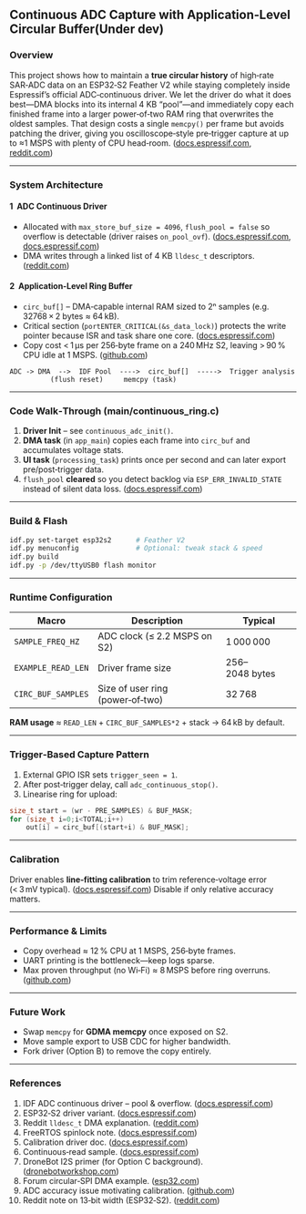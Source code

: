 ## Continuous ADC Capture with Application‑Level Circular Buffer(Under dev)

### Overview

This project shows how to maintain a **true circular history** of high‑rate SAR‑ADC data on an ESP32‑S2 Feather V2 while staying completely inside Espressif’s official ADC‑continuous driver. We let the driver do what it does best—DMA blocks into its internal 4 KB “pool”—and immediately copy each finished frame into a larger power‑of‑two RAM ring that overwrites the oldest samples. That design costs a single `memcpy()` per frame but avoids patching the driver, giving you oscilloscope‑style pre‑trigger capture at up to ≈1 MSPS with plenty of CPU head‑room. ([docs.espressif.com](https://docs.espressif.com/projects/esp-idf/en/stable/esp32s3/api-reference/peripherals/adc_continuous.html?utm_source=chatgpt.com), [reddit.com](https://www.reddit.com/r/esp32/comments/1jhmf9h/help_me_understand_i2s_dma/?utm_source=chatgpt.com))

---

### System Architecture

#### 1  ADC Continuous Driver

- Allocated with `max_store_buf_size = 4096`, `flush_pool = false` so overflow is detectable (driver raises `on_pool_ovf`). ([docs.espressif.com](https://docs.espressif.com/projects/esp-idf/en/stable/esp32/api-reference/peripherals/adc_continuous.html?utm_source=chatgpt.com), [docs.espressif.com](https://docs.espressif.com/projects/esp-idf/en/stable/esp32s2/api-reference/peripherals/adc_continuous.html?utm_source=chatgpt.com))
- DMA writes through a linked list of 4 KB `lldesc_t` descriptors. ([reddit.com](https://www.reddit.com/r/esp32/comments/1jhmf9h/help_me_understand_i2s_dma/?utm_source=chatgpt.com))

#### 2  Application‑Level Ring Buffer

- `circ_buf[]` – DMA‑capable internal RAM sized to 2ⁿ samples (e.g. 32768 × 2 bytes ≈ 64 kB).
- Critical section (`portENTER_CRITICAL(&s_data_lock)`) protects the write pointer because ISR and task share one core. ([docs.espressif.com](https://docs.espressif.com/projects/esp-idf/en/stable/esp32/api-reference/system/freertos_idf.html?utm_source=chatgpt.com))
- Copy cost < 1 µs per 256‑byte frame on a 240 MHz S2, leaving > 90 % CPU idle at 1 MSPS. ([github.com](https://github.com/espressif/esp-idf/issues/164?utm_source=chatgpt.com))

```
ADC -> DMA  -->  IDF Pool  ---->  circ_buf[]  ----->  Trigger analysis
          (flush reset)     memcpy (task)
```

---

### Code Walk‑Through (main/continuous_ring.c)

1. **Driver Init** – see `continuous_adc_init()`.
2. **DMA task** (in `app_main`) copies each frame into `circ_buf` and accumulates voltage stats.
3. **UI task** (`processing_task`) prints once per second and can later export pre/post‑trigger data.
4. `flush_pool` **cleared** so you detect backlog via `ESP_ERR_INVALID_STATE` instead of silent data loss. ([docs.espressif.com](https://docs.espressif.com/projects/esp-idf/en/stable/esp32s3/api-reference/peripherals/adc_continuous.html?utm_source=chatgpt.com))

---

### Build & Flash

```bash
idf.py set-target esp32s2      # Feather V2
idf.py menuconfig              # Optional: tweak stack & speed
idf.py build
idf.py -p /dev/ttyUSB0 flash monitor
```

---

### Runtime Configuration

| Macro              | Description                      | Typical        |
| ------------------ | -------------------------------- | -------------- |
| `SAMPLE_FREQ_HZ`   | ADC clock (≤ 2.2 MSPS on S2)     | 1 000 000      |
| `EXAMPLE_READ_LEN` | Driver frame size                | 256–2048 bytes |
| `CIRC_BUF_SAMPLES` | Size of user ring (power‑of‑two) | 32 768         |

**RAM usage** ≈ `READ_LEN` + `CIRC_BUF_SAMPLES*2` + stack → 64 kB by default.

---

### Trigger‑Based Capture Pattern

1. External GPIO ISR sets `trigger_seen = 1`.
2. After post‑trigger delay, call `adc_continuous_stop()`.
3. Linearise ring for upload:

```c
size_t start = (wr - PRE_SAMPLES) & BUF_MASK;
for (size_t i=0;i<TOTAL;i++)
    out[i] = circ_buf[(start+i) & BUF_MASK];
```

---

### Calibration

Driver enables **line‑fitting calibration** to trim reference‑voltage error (< 3 mV typical). ([docs.espressif.com](https://docs.espressif.com/projects/esp-idf/en/stable/esp32/api-reference/peripherals/adc_calibration.html?utm_source=chatgpt.com)) Disable if only relative accuracy matters.

---

### Performance & Limits

- Copy overhead ≈ 12 % CPU at 1 MSPS, 256‑byte frames.
- UART printing is the bottleneck—keep logs sparse.
- Max proven throughput (no Wi‑Fi) ≈ 8 MSPS before ring overruns. ([github.com](https://github.com/espressif/esp-idf/issues/164?utm_source=chatgpt.com))

---

### Future Work

- Swap `memcpy` for **GDMA memcpy** once exposed on S2.
- Move sample export to USB CDC for higher bandwidth.
- Fork driver (Option B) to remove the copy entirely.

---

### References

1. IDF ADC continuous driver – pool & overflow. ([docs.espressif.com](https://docs.espressif.com/projects/esp-idf/en/stable/esp32s3/api-reference/peripherals/adc_continuous.html?utm_source=chatgpt.com))
2. ESP32‑S2 driver variant. ([docs.espressif.com](https://docs.espressif.com/projects/esp-idf/en/stable/esp32s2/api-reference/peripherals/adc_continuous.html?utm_source=chatgpt.com))
3. Reddit `lldesc_t` DMA explanation. ([reddit.com](https://www.reddit.com/r/esp32/comments/1jhmf9h/help_me_understand_i2s_dma/?utm_source=chatgpt.com))
4. FreeRTOS spinlock note. ([docs.espressif.com](https://docs.espressif.com/projects/esp-idf/en/stable/esp32/api-reference/system/freertos_idf.html?utm_source=chatgpt.com))
5. Calibration driver doc. ([docs.espressif.com](https://docs.espressif.com/projects/esp-idf/en/stable/esp32/api-reference/peripherals/adc_calibration.html?utm_source=chatgpt.com))
6. Continuous‑read sample. ([docs.espressif.com](https://docs.espressif.com/projects/esp-idf/en/stable/esp32/api-reference/peripherals/adc_continuous.html?utm_source=chatgpt.com))
7. DroneBot I2S primer (for Option C background). ([dronebotworkshop.com](https://dronebotworkshop.com/esp32-i2s/?utm_source=chatgpt.com))
8. Forum circular‑SPI DMA example. ([esp32.com](https://esp32.com/viewtopic.php?t=41598&utm_source=chatgpt.com))
9. ADC accuracy issue motivating calibration. ([github.com](https://github.com/espressif/esp-idf/issues/164?utm_source=chatgpt.com))
10. Reddit note on 13‑bit width (ESP32‑S2). ([reddit.com](https://www.reddit.com/r/arduino/comments/1732jkf/analogeread_far_above_4095_esp32s2_mini/?utm_source=chatgpt.com))
